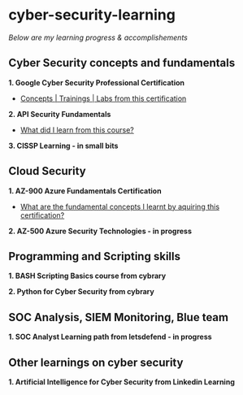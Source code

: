 # cyber-security-learning

*Below are my learning progress & accomplishements*

## Cyber Security concepts and fundamentals

**1. Google Cyber Security Professional Certification**
-  [Concepts | Trainings | Labs from this certification](https://github.com/ssamarasam/cyber-security-learning/blob/177c1078c0ad4a374d1103c3ce13ae6910c5d51d/Google%20Cyber%20Security%20Professional%20Certification.md)

**2. API Security Fundamentals**
-  [What did I learn from this course?](https://github.com/ssamarasam/cyber-security-learning/blob/9cdc2ec28feda2e387072f0149add26cbbe1defa/API%20Security%20Fundamentals%20Course.md)

**3. CISSP Learning - in small bits**



## Cloud Security

**1. AZ-900 Azure Fundamentals Certification**
-  [What are the fundamental concepts I learnt by aquiring this certification?](https://github.com/ssamarasam/cyber-security-learning/blob/87bdd38a203c4e63f443c8e5f9368c7eb8196388/AZ-900%20Azure%20Fundamentals%20Certification.md)

**2. AZ-500 Azure Security Technologies - in progress**



## Programming and Scripting skills
**1. BASH Scripting Basics course from cybrary**

**2. Python for Cyber Security from cybrary**



## SOC Analysis, SIEM Monitoring, Blue team

**1. SOC Analyst Learning path from letsdefend - in progress**



## Other learnings on cyber security 

**1. Artificial Intelligence for Cyber Security from Linkedin Learning**
